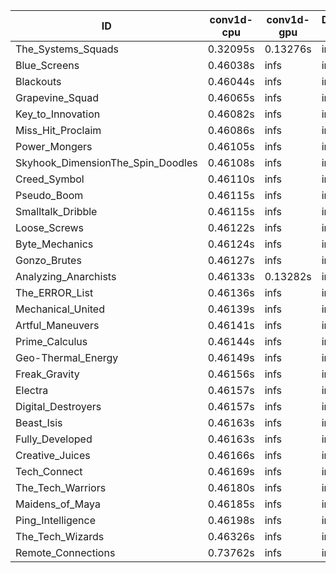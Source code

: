 |ID|conv1d-cpu|conv1d-gpu|DWSPConv2D-gpu|gemm-gpu|avg|
|-|-|-|-|-|-|
|The_Systems_Squads|0.32095s|0.13276s|infs|4.47848s|infs|
|Blue_Screens|0.46038s|infs|infs|4.45359s|infs|
|Blackouts|0.46044s|infs|infs|4.44436s|infs|
|Grapevine_Squad|0.46065s|infs|infs|4.42897s|infs|
|Key_to_Innovation|0.46082s|infs|infs|4.45614s|infs|
|Miss_Hit_Proclaim|0.46086s|infs|infs|4.45083s|infs|
|Power_Mongers|0.46105s|infs|infs|4.46716s|infs|
|Skyhook_DimensionThe_Spin_Doodles|0.46108s|infs|infs|4.46904s|infs|
|Creed_Symbol|0.46110s|infs|infs|4.42834s|infs|
|Pseudo_Boom|0.46115s|infs|infs|4.43080s|infs|
|Smalltalk_Dribble|0.46115s|infs|infs|4.42718s|infs|
|Loose_Screws|0.46122s|infs|infs|4.48265s|infs|
|Byte_Mechanics|0.46124s|infs|infs|4.43470s|infs|
|Gonzo_Brutes|0.46127s|infs|infs|4.45154s|infs|
|Analyzing_Anarchists|0.46133s|0.13282s|infs|4.46697s|infs|
|The_ERROR_List|0.46136s|infs|infs|4.45208s|infs|
|Mechanical_United|0.46139s|infs|infs|4.47000s|infs|
|Artful_Maneuvers|0.46141s|infs|infs|4.46599s|infs|
|Prime_Calculus|0.46144s|infs|infs|4.46033s|infs|
|Geo-Thermal_Energy|0.46149s|infs|infs|4.46257s|infs|
|Freak_Gravity|0.46156s|infs|infs|4.47133s|infs|
|Electra|0.46157s|infs|infs|4.44426s|infs|
|Digital_Destroyers|0.46157s|infs|infs|4.45172s|infs|
|Beast_Isis|0.46163s|infs|infs|4.45429s|infs|
|Fully_Developed|0.46163s|infs|infs|4.46802s|infs|
|Creative_Juices|0.46166s|infs|infs|4.45351s|infs|
|Tech_Connect|0.46169s|infs|infs|4.46667s|infs|
|The_Tech_Warriors|0.46180s|infs|infs|4.50809s|infs|
|Maidens_of_Maya|0.46185s|infs|infs|4.47574s|infs|
|Ping_Intelligence|0.46198s|infs|infs|4.47077s|infs|
|The_Tech_Wizards|0.46326s|infs|infs|4.46653s|infs|
|Remote_Connections|0.73762s|infs|infs|4.47544s|infs|
